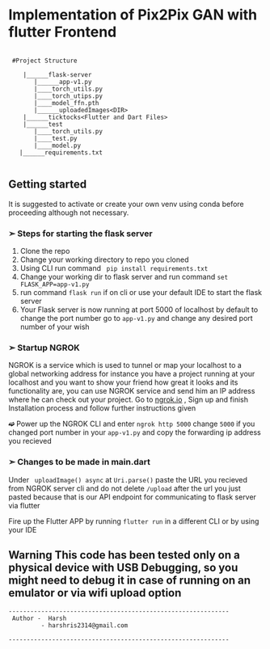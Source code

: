 # Implementation of Pix2Pix GAN with flutter Frontend

```

 #Project Structure
 
    |______flask-server
       |______app-v1.py
       |____torch_utils.py
       |____torch_utips.py
       |____model_ffn.pth
       |______uploadedImages<DIR>
    |______ticktocks<Flutter and Dart Files>       
    |______test
       |____torch_utils.py
       |____test.py
       |____model.py
   |______requirements.txt
    
```


## Getting started 

It is suggested to activate or create your own venv using conda before proceeding although not necessary.

### &#x27A3; Steps for starting the flask server
 1. Clone the repo
 2. Change your working directory to repo you cloned
 3. Using CLI run command ``` pip install requirements.txt```
 4. Change your working dir to flask server and run command ```set FLASK_APP=app-v1.py```
 5. run command ```flask run``` if on cli or use your default IDE to start the flask server
 6. Your Flask server is now running at port 5000 of localhost by default to change the port number go to ```app-v1.py``` and change any desired port number of your wish
 
 
### &#x27A3; Startup NGROK

NGROK is a service which is used to tunnel or map your localhost to a global networking address for instance you have a project running at your localhost and you want to show your friend how great it looks and its functionality are, you can use NGROK service and send him an IP address where he can check out your project.
Go to [ngrok.io](https://ngrok.io) , Sign up and finish Installation process and follow further instructions given


**&#x27AB;** Power up the NGROK CLI and enter ```ngrok http 5000``` change ```5000``` if you changed port number in your ```app-v1.py``` and copy the forwarding ip address you recieved


### &#x27A3; Changes to be made in main.dart

Under ``` uploadImage() async``` at ```Uri.parse()``` paste the URL you recieved from NGROK server cli and do not delete ```/upload``` after the url you just pasted because that is our API endpoint for communicating to flask server via flutter

Fire up the Flutter APP by running ```flutter run``` in a different CLI or by using your IDE

## **Warning** This code has been tested only on a physical device with USB Debugging, so you might need to debug it in case of running on an emulator or via wifi upload option




```
-------------------------------------------------------------
 Author -  Harsh
         - harshris2314@gmail.com
         
-------------------------------------------------------------
